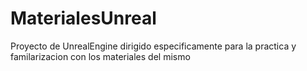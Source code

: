 # MaterialesUnreal
Proyecto de UnrealEngine dirigido especificamente para la practica y familarizacion con los materiales del mismo 
